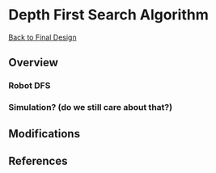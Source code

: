 # Depth First Search Algorithm

[Back to Final Design](https://nas256.github.io/ece3400_team13/Final_Design)

## Overview

### Robot DFS

### Simulation? (do we still care about that?)

## Modifications

## References
